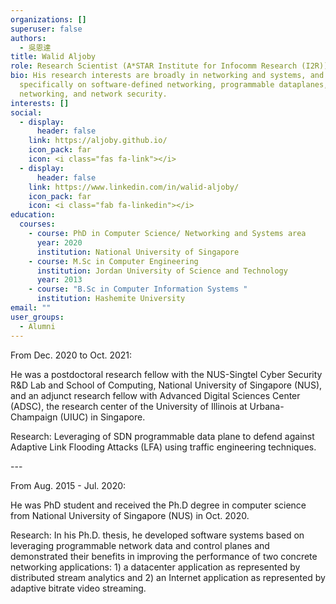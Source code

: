 ```yaml
---
organizations: []
superuser: false
authors:
  - 吳恩達
title: Walid Aljoby
role: Research Scientist (A*STAR Institute for Infocomm Research (I2R))
bio: His research interests are broadly in networking and systems, and more
  specifically on software-defined networking, programmable dataplanes, cloud
  networking, and network security.
interests: []
social:
  - display:
      header: false
    link: https://aljoby.github.io/
    icon_pack: far
    icon: <i class="fas fa-link"></i>
  - display:
      header: false
    link: https://www.linkedin.com/in/walid-aljoby/
    icon_pack: far
    icon: <i class="fab fa-linkedin"></i>
education:
  courses:
    - course: PhD in Computer Science/ Networking and Systems area
      year: 2020
      institution: National University of Singapore
    - course: M.Sc in Computer Engineering
      institution: Jordan University of Science and Technology
      year: 2013
    - course: "B.Sc in Computer Information Systems "
      institution: Hashemite University
email: ""
user_groups:
  - Alumni
---
```

From Dec. 2020 to Oct. 2021:

He was a postdoctoral research fellow with the NUS-Singtel Cyber Security R&D Lab and School of Computing, National University of Singapore (NUS), and an adjunct research fellow with Advanced Digital Sciences Center (ADSC), the research center of the University of Illinois at Urbana-Champaign (UIUC) in Singapore. 

Research: Leveraging of SDN programmable data plane to defend against Adaptive Link Flooding Attacks (LFA) using traffic engineering techniques.

\---

From Aug. 2015 - Jul. 2020:

He was PhD student and received the Ph.D degree in computer science from National University of Singapore (NUS) in Oct. 2020. 

Research: In his Ph.D. thesis, he developed software systems based on leveraging programmable network data and control planes and demonstrated their benefits in improving the performance of two concrete networking applications: 1) a datacenter application as represented by distributed stream analytics and 2) an Internet application as represented by adaptive bitrate video streaming.